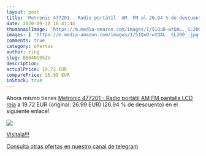 ```yaml
---
layout: post
title: 'Metronic 477201 - Radio portátil  AM  FM al 26.94 % de descuento'
date: 2020-09-30 16:41:44
thumbnailImage: 'https://m.media-amazon.com/images/I/51QuD-wtQAL._SL200_.jpg'
images: [ 'https://m.media-amazon.com/images/I/51QuD-wtQAL._SL200_.jpg' ]
comments: true
category: ofertas
author: ring
slug: B004NG9SZU
description:
actualPrice: 19.72 EUR
comparePrice: 26.99 EUR
inStock: true
---
```


Ahora mismo tienes [Metronic 477201 - Radio portátil  AM  FM  pantalla LCD   roja](https://www.amazon.com/dp/B004NG9SZU/?tag=redken08-20) a 19.72 EUR (original: 26.99 EUR) (26.94 %  de descuento) en el siguiente enlace!

[![](https://m.media-amazon.com/images/I/51QuD-wtQAL._SL200_.jpg)](https://www.amazon.com/dp/B004NG9SZU/?tag=redken08-20)

[Visítala!!!](https://www.amazon.com/dp/B004NG9SZU/?tag=redken08-20)

[Consulta otras ofertas en nuestro canal de telegram](https://t.me/s/ofertas25)
